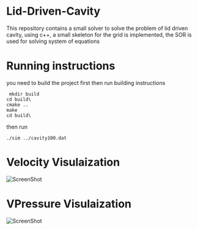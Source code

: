 # Lid-Driven-Cavity
This repository contains a small solver to solve the problem of lid driven cavity, using c++, a small skeleton for the grid is implemented, the SOR is used for solving system of equations

# Running instructions

you need to build the project first then run
building instructions

``` mkdir build``` <br />
``` cd build\ ``` <br />
``` cmake .. ``` <br />
``` make ``` <br />
``` cd build\ ``` <br />

then run

``` ./sim ../cavity100.dat ```

# Velocity Visulaization

![ScreenShot](/Results/Lid_Driven_cavity_velocity.png)

# VPressure Visulaization

![ScreenShot](/Results/Lid_Driven_Cavity_Pressure.png)
